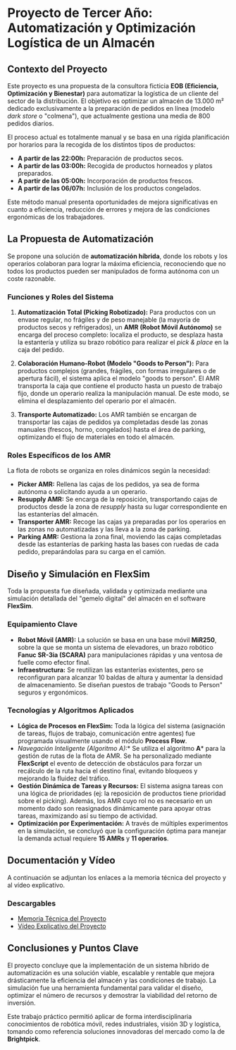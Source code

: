 # Proyecto de Tercer Año: Automatización y Optimización Logística de un Almacén

## Contexto del Proyecto

Este proyecto es una propuesta de la consultora ficticia **EOB (Eficiencia, Optimización y Bienestar)** para automatizar la logística de un cliente del sector de la distribución. El objetivo es optimizar un almacén de 13.000 m² dedicado exclusivamente a la preparación de pedidos en línea (modelo *dark store* o "colmena"), que actualmente gestiona una media de 800 pedidos diarios.

El proceso actual es totalmente manual y se basa en una rígida planificación por horarios para la recogida de los distintos tipos de productos:
* **A partir de las 22:00h:** Preparación de productos secos.
* **A partir de las 03:00h:** Recogida de productos horneados y platos preparados.
* **A partir de las 05:00h:** Incorporación de productos frescos.
* **A partir de las 06/07h:** Inclusión de los productos congelados.

Este método manual presenta oportunidades de mejora significativas en cuanto a eficiencia, reducción de errores y mejora de las condiciones ergonómicas de los trabajadores.

## La Propuesta de Automatización

Se propone una solución de **automatización híbrida**, donde los robots y los operarios colaboran para lograr la máxima eficiencia, reconociendo que no todos los productos pueden ser manipulados de forma autónoma con un coste razonable.

### Funciones y Roles del Sistema

1.  **Automatización Total (Picking Robotizado):**
    Para productos con un envase regular, no frágiles y de peso manejable (la mayoría de productos secos y refrigerados), un **AMR (Robot Móvil Autónomo)** se encarga del proceso completo: localiza el producto, se desplaza hasta la estantería y utiliza su brazo robótico para realizar el *pick & place* en la caja del pedido.

2.  **Colaboración Humano-Robot (Modelo "Goods to Person"):**
    Para productos complejos (grandes, frágiles, con formas irregulares o de apertura fácil), el sistema aplica el modelo "goods to person". El AMR transporta la caja que contiene el producto hasta un puesto de trabajo fijo, donde un operario realiza la manipulación manual. De este modo, se elimina el desplazamiento del operario por el almacén.

3.  **Transporte Automatizado:**
    Los AMR también se encargan de transportar las cajas de pedidos ya completadas desde las zonas manuales (frescos, horno, congelados) hasta el área de parking, optimizando el flujo de materiales en todo el almacén.

### Roles Específicos de los AMR

La flota de robots se organiza en roles dinámicos según la necesidad:
* **Picker AMR:** Rellena las cajas de los pedidos, ya sea de forma autónoma o solicitando ayuda a un operario.
* **Resupply AMR:** Se encarga de la reposición, transportando cajas de productos desde la zona de *resupply* hasta su lugar correspondiente en las estanterías del almacén.
* **Transporter AMR:** Recoge las cajas ya preparadas por los operarios en las zonas no automatizadas y las lleva a la zona de parking.
* **Parking AMR:** Gestiona la zona final, moviendo las cajas completadas desde las estanterías de parking hasta las bases con ruedas de cada pedido, preparándolas para su carga en el camión.

## Diseño y Simulación en FlexSim

Toda la propuesta fue diseñada, validada y optimizada mediante una simulación detallada del "gemelo digital" del almacén en el software **FlexSim**.

### Equipamiento Clave

* **Robot Móvil (AMR):** La solución se basa en una base móvil **MiR250**, sobre la que se monta un sistema de elevadores, un brazo robótico **Fanuc SR-3ia (SCARA)** para manipulaciones rápidas y una ventosa de fuelle como efector final.
* **Infraestructura:** Se reutilizan las estanterías existentes, pero se reconfiguran para alcanzar 10 baldas de altura y aumentar la densidad de almacenamiento. Se diseñan puestos de trabajo "Goods to Person" seguros y ergonómicos.

### Tecnologías y Algoritmos Aplicados

* **Lógica de Procesos en FlexSim:** Toda la lógica del sistema (asignación de tareas, flujos de trabajo, comunicación entre agentes) fue programada visualmente usando el módulo **Process Flow**.
* **Navegación Inteligente (Algoritmo A*):** Se utiliza el algoritmo **A*** para la gestión de rutas de la flota de AMR. Se ha personalizado mediante **FlexScript** el evento de detección de obstáculos para forzar un recálculo de la ruta hacia el destino final, evitando bloqueos y mejorando la fluidez del tráfico.
* **Gestión Dinámica de Tareas y Recursos:** El sistema asigna tareas con una lógica de prioridades (ej: la reposición de productos tiene prioridad sobre el picking). Además, los AMR cuyo rol no es necesario en un momento dado son reasignados dinámicamente para apoyar otras tareas, maximizando así su tiempo de actividad.
* **Optimización por Experimentación:** A través de múltiples experimentos en la simulación, se concluyó que la configuración óptima para manejar la demanda actual requiere **15 AMRs** y **11 operarios**.

## Documentación y Vídeo

A continuación se adjuntan los enlaces a la memoria técnica del proyecto y al vídeo explicativo.

### Descargables

* [Memoria Técnica del Proyecto](https://github.com/lourdesfll29-maker/UniversityProjects/blob/e7cbcf40eb276eb262ec3c67cb3a5b33026292e4/3rd%20Year/Automation%20Project/EOB%20-%20Documentaci%C3%B3n.pdf)
* [Vídeo Explicativo del Proyecto](https://www.feriaetsinf.org/proyectos/rob%C3%B3tica#h.zbp7r9e80ous)

## Conclusiones y Puntos Clave

El proyecto concluye que la implementación de un sistema híbrido de automatización es una solución viable, escalable y rentable que mejora drásticamente la eficiencia del almacén y las condiciones de trabajo. La simulación fue una herramienta fundamental para validar el diseño, optimizar el número de recursos y demostrar la viabilidad del retorno de inversión.

Este trabajo práctico permitió aplicar de forma interdisciplinaria conocimientos de robótica móvil, redes industriales, visión 3D y logística, tomando como referencia soluciones innovadoras del mercado como la de **Brightpick**.
